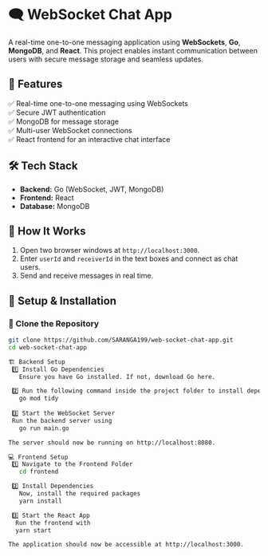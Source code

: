 # 🗨️ WebSocket Chat App  

A real-time one-to-one messaging application using **WebSockets**, **Go**, **MongoDB**, and **React**. This project enables instant communication between users with secure message storage and seamless updates.  

## 🚀 Features  
✅ Real-time one-to-one messaging using WebSockets  
✅ Secure JWT authentication  
✅ MongoDB for message storage  
✅ Multi-user WebSocket connections  
✅ React frontend for an interactive chat interface  

## 🛠️ Tech Stack  
- **Backend:** Go (WebSocket, JWT, MongoDB)  
- **Frontend:** React  
- **Database:** MongoDB  

## 📌 How It Works  
1. Open two browser windows at `http://localhost:3000`.  
2. Enter `userId` and `receiverId` in the text boxes and connect as chat users.  
3. Send and receive messages in real time.  

## 📂 Setup & Installation  

### 🔹 Clone the Repository  
```bash
git clone https://github.com/SARANGA199/web-socket-chat-app.git
cd web-socket-chat-app

🏗️ Backend Setup
 1️⃣ Install Go Dependencies
   Ensure you have Go installed. If not, download Go here.

 2️⃣ Run the following command inside the project folder to install dependencies:
   go mod tidy
 
 3️⃣ Start the WebSocket Server
 Run the backend server using
   go run main.go

The server should now be running on http://localhost:8080.

💻 Frontend Setup
 1️⃣ Navigate to the Frontend Folder
   cd frontend

 2️⃣ Install Dependencies
   Now, install the required packages
   yarn install

 3️⃣ Start the React App
  Run the frontend with
  yarn start

The application should now be accessible at http://localhost:3000.

